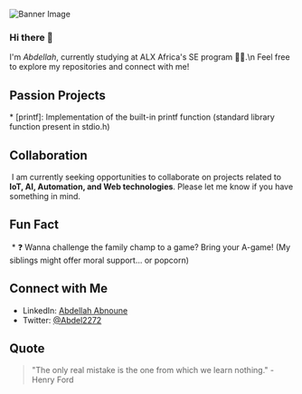 ![Banner Image](banner.jpg)
### Hi there 👋

I'm *Abdellah*, currently studying at ALX Africa's SE program 👨‍💻.\n
Feel free to explore my repositories and connect with me!

## Passion Projects

* [printf]: Implementation of the built-in printf function (standard library function present in stdio.h)
 <!-- add more -->

## Collaboration

 I am currently seeking opportunities to collaborate on projects related to **IoT, AI, Automation, and Web technologies**. Please let me know if you have something in mind.

## Fun Fact

 * ❓ Wanna challenge the family champ to a game? Bring your A-game! (My siblings might offer moral support... or popcorn)

## Connect with Me

*  LinkedIn: [Abdellah Abnoune](www.linkedin.com/in/abdellah-abnoune-646299180)
*  Twitter: [@Abdel2272](https://twitter.com/Abdel2272)


## Quote

> "The only real mistake is the one from which we learn nothing." - Henry Ford

